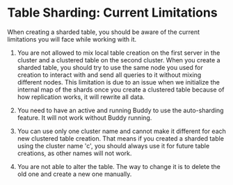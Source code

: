 # Table Sharding: Current Limitations

When creating a sharded table, you should be aware of the current limitations you will face while working with it.

1. You are not allowed to mix local table creation on the first server in the cluster and a clustered table on the second cluster. When you create a sharded table, you should try to use the same node you used for creation to interact with and send all queries to it without mixing different nodes. This limitation is due to an issue when we initialize the internal map of the shards once you create a clustered table because of how replication works, it will rewrite all data.

2. You need to have an active and running Buddy to use the auto-sharding feature. It will not work without Buddy running.

3. You can use only one cluster name and cannot make it different for each new clustered table creation. That means if you created a sharded table using the cluster name 'c', you should always use it for future table creations, as other names will not work.

4. You are not able to alter the table. The way to change it is to delete the old one and create a new one manually.

<!-- proofread -->

